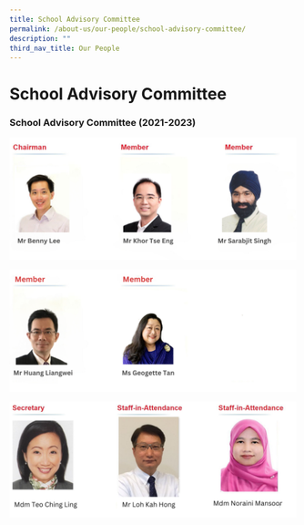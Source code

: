 ```yaml
---
title: School Advisory Committee
permalink: /about-us/our-people/school-advisory-committee/
description: ""
third_nav_title: Our People
---
```

# **School Advisory Committee**

### School Advisory Committee (2021-2023)



![SAC Member 1](/images/School%20Leaders/sac%20member%201.png)

![SAC Member 2](/images/School%20Leaders/sac%20member%202.png)


![](/images/School%20Leaders/School%20Advisory%20Leaders%20.jpg)
